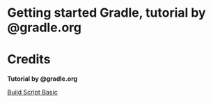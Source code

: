 # Getting started Gradle, tutorial by @gradle.org

# Credits

**Tutorial by @gradle.org**

[Build Script Basic](https://gradle.org/docs/current/userguide/tutorial_using_tasks.html)
